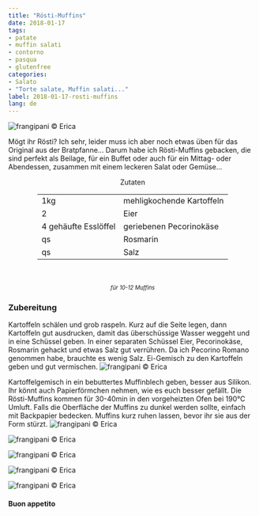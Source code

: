 ```yaml
---
title: "Rösti-Muffins"
date: 2018-01-17
tags:
- patate
- muffin salati
- contorno
- pasqua
- glutenfree
categories:
- Salato
- "Torte salate, Muffin salati..."
label: 2018-01-17-rosti-muffins
lang: de
---
```

![](../2018-01-17-rosti-muffins/header.jpg "frangipani © Erica")

Mögt ihr Rösti? Ich sehr, leider muss ich aber noch etwas üben für das Original aus der Bratpfanne... Darum habe ich Rösti-Muffins gebacken, die sind perfekt als Beilage, für ein Buffet oder auch für ein Mittag- oder Abendessen, zusammen mit einem leckeren Salat oder Gemüse...

<div id="wrapper" style="text-align: center">
  <div id="yourdiv" style="display: inline-block;">
    <div class="ingredients">
      <div class="ingredients-title">Zutaten</div>
      <table>
        <tbody>
          <tr>
            <td>1kg</td>
            <td>mehligkochende Kartoffeln</td>
          </tr>
          <tr>
            <td>2</td>
            <td>Eier</td>
          </tr>      
          <tr> 
            <td>4 gehäufte Esslöffel</td>
            <td>geriebenen Pecorinokäse</td>
          </tr>
          <tr>
            <td>qs</td>
            <td>Rosmarin</td>
          </tr>      
          <tr> 
            <td>qs</td>
            <td>Salz</td>
          </tr>
        </tbody>
      </table>
      <br></br>
      <i class="pull-right" style="font-size: 80%;">für 10-12 Muffins</i>
    </div>
  </div>
</div>


<h3>
  <font color="grey">
    <i class="fa-solid fa-gears"></i>
  </font> Zubereitung
</h3>

Kartoffeln schälen und grob raspeln. Kurz auf die Seite legen, dann Kartoffeln gut ausdrucken, damit das überschüssige Wasser weggeht und in eine Schüssel geben. In einer separaten Schüssel Eier, Pecorinokäse, Rosmarin gehackt und etwas Salz gut verrühren. Da ich Pecorino Romano genommen habe, brauchte es wenig Salz. Ei-Gemisch zu den Kartoffeln geben und gut vermischen.
![](../2018-01-17-rosti-muffins/impasto.jpg "frangipani © Erica")

Kartoffelgemisch in ein bebuttertes Muffinblech geben, besser aus Silikon. Ihr könnt auch Papierförmchen nehmen, wie es euch besser gefällt. Die Rösti-Muffins kommen für 30-40min in den vorgeheizten Ofen bei 190°C Umluft. Falls die Oberfläche der Muffins zu dunkel werden sollte, einfach mit Backpapier bedecken. Muffins kurz ruhen lassen, bevor ihr sie aus der Form stürzt.
![](../2018-01-17-rosti-muffins/risultato1.jpg "frangipani © Erica")

![](../2018-01-17-rosti-muffins/risultato2.jpg "frangipani © Erica")

![](../2018-01-17-rosti-muffins/risultato3.jpg "frangipani © Erica")

![](../2018-01-17-rosti-muffins/risultato4.jpg "frangipani © Erica")

![](../2018-01-17-rosti-muffins/risultato5.jpg "frangipani © Erica")

<h4>Buon appetito
  <font color="red">
    <i class="fa-regular fa-face-smile"></i>
  </font>
</h4>
